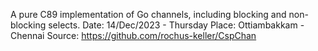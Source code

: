 A pure C89 implementation of Go channels, including blocking and non-blocking selects.
  Date: 14/Dec/2023 - Thursday
  Place: Ottiambakkam - Chennai
  Source: https://github.com/rochus-keller/CspChan
